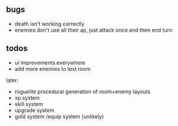 ## bugs

- death isn't working correctly
- enemies don't use all their ap, just attack once and then end turn

## todos

- ui improvements everywhere
- add more enemies to test room

later:
- roguelite procedural generation of room+enemy layouts
- xp system
- skill system
- upgrade system
- gold system /equip system (unlikely)